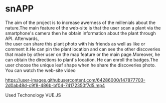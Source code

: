 # snAPP
  The aim of the project is to increase awerness of the millenials about the nature.The main feature of the web-site is that 
the user scan a plant via the smartphone's camera then he obtain information about the plant through API. Afterwards,  
the user can share this plant photo with his friends as well as like or comment it.He can pin the plant location and can see the 
other discoveries that made by other user on the map feature or the main page.Moreover, he can obtain the directions to plant's location.
He can enroll the badges.The user choose the unique leaf shape when he share the discoveries photo.
You can watch the web-site video 

https://user-images.githubusercontent.com/64286000/147877703-2d0ab48d-c9f8-486b-bf04-74172350f7d5.mp4



Used Techonology
VUE.JS

